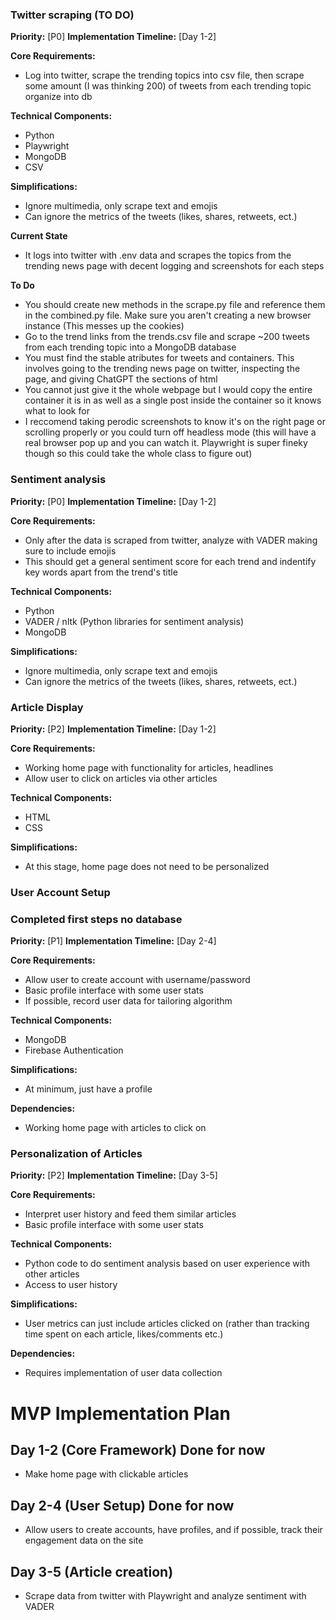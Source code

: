 ### Twitter scraping (TO DO)
**Priority:** [P0]
**Implementation Timeline:** [Day 1-2]

**Core Requirements:**

- Log into twitter, scrape the trending topics into csv file, then scrape some amount (I was thinking 200) of tweets from each trending topic organize into db

**Technical Components:**

- Python
- Playwright
- MongoDB
- CSV


**Simplifications:**

- Ignore multimedia, only scrape text and emojis
- Can ignore the metrics of the tweets (likes, shares, retweets, ect.)

**Current State**
- It logs into twitter with .env data and scrapes the topics from the trending news page with decent logging and screenshots for each steps

**To Do**
- You should create new methods in the scrape.py file and reference them in the combined.py file. Make sure you aren't creating a new browser instance (This messes up the cookies)
- Go to the trend links from the trends.csv file and scrape ~200 tweets from each trending topic into a MongoDB database
- You must find the stable atributes for tweets and containers. This involves going to the trending news page on twitter, inspecting the page, and giving ChatGPT the sections of html 
- You cannot just give it the whole webpage but I would copy the entire container it is in as well as a single post inside the container so it knows what to look for
- I reccomend taking perodic screenshots to know it's on the right page or scrolling properly or you could turn off headless mode (this will have a real browser pop up and you can watch it. Playwright is super fineky though so this could take the whole class to figure out)



### Sentiment analysis

**Priority:** [P0]
**Implementation Timeline:** [Day 1-2]

**Core Requirements:**

- Only after the data is scraped from twitter, analyze with VADER making sure to include emojis
- This should get a general sentiment score for each trend and indentify key words apart from the trend's title

**Technical Components:**

- Python
- VADER / nltk (Python libraries for sentiment analysis)
- MongoDB


**Simplifications:**

- Ignore multimedia, only scrape text and emojis
- Can ignore the metrics of the tweets (likes, shares, retweets, ect.)


### Article Display 

**Priority:** [P2]
**Implementation Timeline:** [Day 1-2]

**Core Requirements:**

- Working home page with functionality for articles, headlines
- Allow user to click on articles via other articles

**Technical Components:**

- HTML
- CSS

**Simplifications:**

- At this stage, home page does not need to be personalized

### User Account Setup 
### Completed first steps no database

**Priority:** [P1]
**Implementation Timeline:** [Day 2-4]

**Core Requirements:**

- Allow user to create account with username/password
- Basic profile interface with some user stats
- If possible, record user data for tailoring algorithm

**Technical Components:**

- MongoDB
- Firebase Authentication

**Simplifications:**

- At minimum, just have a profile

**Dependencies:**

- Working home page with articles to click on

### Personalization of Articles

**Priority:** [P2]
**Implementation Timeline:** [Day 3-5]

**Core Requirements:**

- Interpret user history and feed them similar articles
- Basic profile interface with some user stats

**Technical Components:**

- Python code to do sentiment analysis based on user experience with other articles
- Access to user history

**Simplifications:**

- User metrics can just include articles clicked on (rather than tracking time spent on each article, likes/comments etc.)

**Dependencies:**

- Requires implementation of user data collection

# MVP Implementation Plan

## Day 1-2 (Core Framework) Done for now

- Make home page with clickable articles

## Day 2-4 (User Setup) Done for now

- Allow users to create accounts, have profiles, and if possible, track their engagement data on the site

## Day 3-5 (Article creation)

- Scrape data from twitter with Playwright and analyze sentiment with VADER
